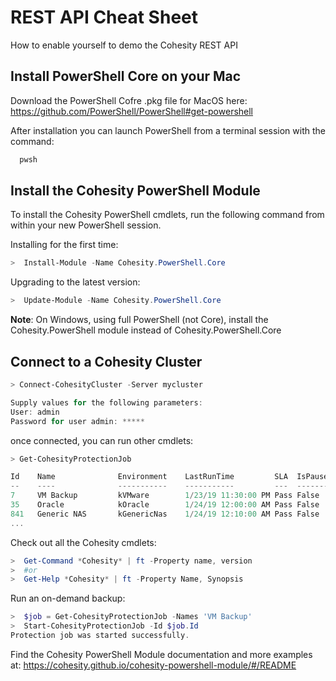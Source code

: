 # REST API Cheat Sheet

How to enable yourself to demo the Cohesity REST API

## Install PowerShell Core on your Mac 

Download the PowerShell Cofre .pkg file for MacOS here: https://github.com/PowerShell/PowerShell#get-powershell

After installation you can launch PowerShell from a terminal session with the command:

```bash
  pwsh
```

## Install the Cohesity PowerShell Module

To install the Cohesity PowerShell cmdlets, run the following command from within your new PowerShell session.

Installing for the first time:
```powershell
>  Install-Module -Name Cohesity.PowerShell.Core
```

Upgrading to the latest version:
```powershell
>  Update-Module -Name Cohesity.PowerShell.Core
```

**Note**: On Windows, using full PowerShell (not Core), install the Cohesity.PowerShell module instead of Cohesity.PowerShell.Core

## Connect to a Cohesity Cluster

```powershell
> Connect-CohesityCluster -Server mycluster              

Supply values for the following parameters:
User: admin
Password for user admin: *****
```
once connected, you can run other cmdlets:
```powershell
> Get-CohesityProtectionJob

Id    Name              Environment    LastRunTime         SLA  IsPaused
--    ----              -----------    -----------         ---  --------
7     VM Backup         kVMware        1/23/19 11:30:00 PM Pass False
35    Oracle            kOracle        1/24/19 12:00:00 AM Pass False
841   Generic NAS       kGenericNas    1/24/19 12:10:00 AM Pass False
...
```

Check out all the Cohesity cmdlets:

```powershell
>  Get-Command *Cohesity* | ft -Property name, version
>  #or
>  Get-Help *Cohesity* | ft -Property Name, Synopsis
```

Run an on-demand backup:

```powershell
>  $job = Get-CohesityProtectionJob -Names 'VM Backup'
>  Start-CohesityProtectionJob -Id $job.Id
Protection job was started successfully.
```

Find the Cohesity PowerShell Module documentation and more examples at: https://cohesity.github.io/cohesity-powershell-module/#/README
